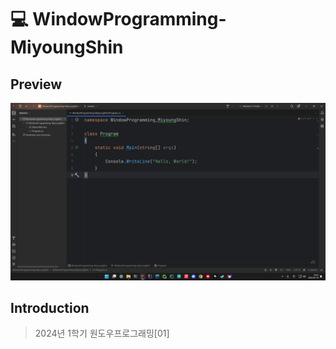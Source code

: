 # 💻 WindowProgramming-MiyoungShin

## Preview

![Preview](Preview.png)

## Introduction

> 2024년 1학기 원도우프로그래밍[01]
